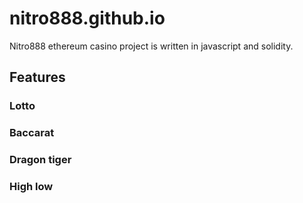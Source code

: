# nitro888.github.io

Nitro888 ethereum casino project is written in javascript and solidity.

## Features
### Lotto
### Baccarat
### Dragon tiger
### High low

